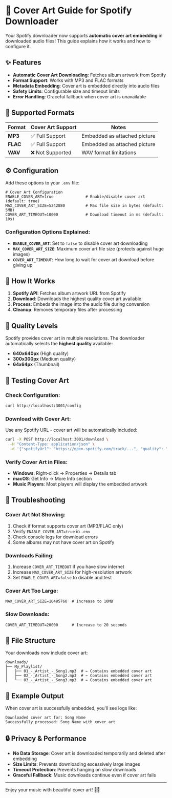# 🎨 Cover Art Guide for Spotify Downloader

Your Spotify downloader now supports **automatic cover art embedding** in downloaded audio files! This guide explains how it works and how to configure it.

## ✨ **Features**

- **Automatic Cover Art Downloading**: Fetches album artwork from Spotify
- **Format Support**: Works with MP3 and FLAC formats
- **Metadata Embedding**: Cover art is embedded directly into audio files
- **Safety Limits**: Configurable size and timeout limits
- **Error Handling**: Graceful fallback when cover art is unavailable

## 🎵 **Supported Formats**

| Format | Cover Art Support | Notes |
|--------|------------------|-------|
| **MP3** | ✅ Full Support | Embedded as attached picture |
| **FLAC** | ✅ Full Support | Embedded as attached picture |
| **WAV** | ❌ Not Supported | WAV format limitations |

## ⚙️ **Configuration**

Add these options to your `.env` file:

```env
# Cover Art Configuration
ENABLE_COVER_ART=true              # Enable/disable cover art (default: true)
MAX_COVER_ART_SIZE=5242880         # Max file size in bytes (default: 5MB)
COVER_ART_TIMEOUT=10000            # Download timeout in ms (default: 10s)
```

### **Configuration Options Explained:**

- **`ENABLE_COVER_ART`**: Set to `false` to disable cover art downloading
- **`MAX_COVER_ART_SIZE`**: Maximum cover art file size (protects against huge images)
- **`COVER_ART_TIMEOUT`**: How long to wait for cover art download before giving up

## 🚀 **How It Works**

1. **Spotify API**: Fetches album artwork URL from Spotify
2. **Download**: Downloads the highest quality cover art available
3. **Process**: Embeds the image into the audio file during conversion
4. **Cleanup**: Removes temporary files after processing

## 🎯 **Quality Levels**

Spotify provides cover art in multiple resolutions. The downloader automatically selects the **highest quality** available:

- **640x640px** (High quality)
- **300x300px** (Medium quality)  
- **64x64px** (Thumbnail)

## 🔧 **Testing Cover Art**

### **Check Configuration:**
```bash
curl http://localhost:3001/config
```

### **Download with Cover Art:**
Use any Spotify URL - cover art will be automatically included:
```bash
curl -X POST http://localhost:3001/download \
  -H "Content-Type: application/json" \
  -d '{"spotifyUrl": "https://open.spotify.com/track/...", "quality": "mp3-320"}'
```

### **Verify Cover Art in Files:**
- **Windows**: Right-click → Properties → Details tab
- **macOS**: Get Info → More Info section
- **Music Players**: Most players will display the embedded artwork

## 🐛 **Troubleshooting**

### **Cover Art Not Showing:**
1. Check if format supports cover art (MP3/FLAC only)
2. Verify `ENABLE_COVER_ART=true` in `.env`
3. Check console logs for download errors
4. Some albums may not have cover art on Spotify

### **Downloads Failing:**
1. Increase `COVER_ART_TIMEOUT` if you have slow internet
2. Increase `MAX_COVER_ART_SIZE` for high-resolution artwork
3. Set `ENABLE_COVER_ART=false` to disable and test

### **Cover Art Too Large:**
```env
MAX_COVER_ART_SIZE=10485760  # Increase to 10MB
```

### **Slow Downloads:**
```env
COVER_ART_TIMEOUT=20000      # Increase to 20 seconds
```

## 📁 **File Structure**

Your downloads now include cover art:

```
downloads/
├── My_Playlist/
│   ├── 01_-_Artist_-_Song1.mp3  # ← Contains embedded cover art
│   ├── 02_-_Artist_-_Song2.mp3  # ← Contains embedded cover art
│   └── 03_-_Artist_-_Song3.mp3  # ← Contains embedded cover art
```

## 🎼 **Example Output**

When cover art is successfully embedded, you'll see logs like:
```
Downloaded cover art for: Song Name
Successfully processed: Song Name with cover art
```

## 🔒 **Privacy & Performance**

- **No Data Storage**: Cover art is downloaded temporarily and deleted after embedding
- **Size Limits**: Prevents downloading excessively large images
- **Timeout Protection**: Prevents hanging on slow downloads
- **Graceful Fallback**: Music downloads continue even if cover art fails

---

Enjoy your music with beautiful cover art! 🎵✨
